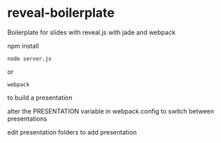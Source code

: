 reveal-boilerplate
==================

Boilerplate for slides with reveal.js with jade and webpack

npm install

    node server.js

or

    webpack

to build a presentation

alter the PRESENTATION variable in webpack.config to switch between presentations

edit presentation folders to add presentation
